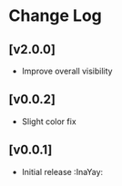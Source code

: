 # Change Log

## [v2.0.0]

- Improve overall visibility

## [v0.0.2]

- Slight color fix

## [v0.0.1]

- Initial release :InaYay:
